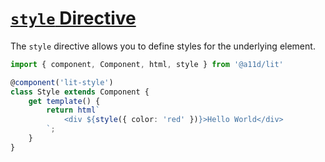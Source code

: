 # [`style` Directive](./src/style/README.md)

The `style` directive allows you to define styles for the underlying element.

```ts
import { component, Component, html, style } from '@a11d/lit'

@component('lit-style')
class Style extends Component {
    get template() {
        return html`
            <div ${style({ color: 'red' })}>Hello World</div>
        `;
    }
}
```